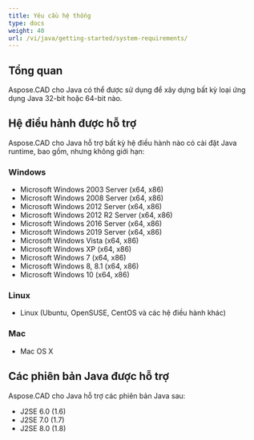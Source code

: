 ```yaml
---
title: Yêu cầu hệ thống
type: docs
weight: 40
url: /vi/java/getting-started/system-requirements/
---
```


## **Tổng quan**
Aspose.CAD cho Java có thể được sử dụng để xây dựng bất kỳ loại ứng dụng Java 32-bit hoặc 64-bit nào.
## **Hệ điều hành được hỗ trợ**
Aspose.CAD cho Java hỗ trợ bất kỳ hệ điều hành nào có cài đặt Java runtime, bao gồm, nhưng không giới hạn:


### **Windows**
- Microsoft Windows 2003 Server (x64, x86)
- Microsoft Windows 2008 Server (x64, x86)
- Microsoft Windows 2012 Server (x64, x86)
- Microsoft Windows 2012 R2 Server (x64, x86)
- Microsoft Windows 2016 Server (x64, x86)
- Microsoft Windows 2019 Server (x64, x86)
- Microsoft Windows Vista (x64, x86)
- Microsoft Windows XP (x64, x86)
- Microsoft Windows 7 (x64, x86)
- Microsoft Windows 8, 8.1 (x64, x86)
- Microsoft Windows 10 (x64, x86)

 
### **Linux**
- Linux (Ubuntu, OpenSUSE, CentOS và các hệ điều hành khác)


### **Mac**
- Mac OS X
## **Các phiên bản Java được hỗ trợ**
Aspose.CAD cho Java hỗ trợ các phiên bản Java sau:

- J2SE 6.0 (1.6)
- J2SE 7.0 (1.7)
- J2SE 8.0 (1.8)
